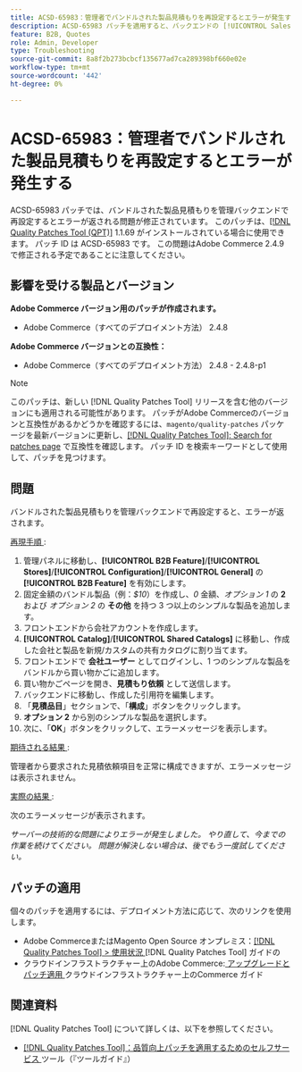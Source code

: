 ```yaml
---
title: ACSD-65983：管理者でバンドルされた製品見積もりを再設定するとエラーが発生する
description: ACSD-65983 パッチを適用すると、バックエンドの [!UICONTROL Sales] > [!UICONTROL Quotes] > [!UICONTROL Edit] 画面でバンドル製品を設定しようとするとエラーが表示されるAdobe Commerceの問題を修正できます。
feature: B2B, Quotes
role: Admin, Developer
type: Troubleshooting
source-git-commit: 8a8f2b273bcbcf135677ad7ca289398bf660e02e
workflow-type: tm+mt
source-wordcount: '442'
ht-degree: 0%

---
```



# ACSD-65983：管理者でバンドルされた製品見積もりを再設定するとエラーが発生する

ACSD-65983 パッチでは、バンドルされた製品見積もりを管理バックエンドで再設定するとエラーが返される問題が修正されています。 このパッチは、[[!DNL Quality Patches Tool (QPT)]](/help/tools/quality-patches-tool/quality-patches-tool-to-self-serve-quality-patches.md) 1.1.69 がインストールされている場合に使用できます。 パッチ ID は ACSD-65983 です。 この問題はAdobe Commerce 2.4.9 で修正される予定であることに注意してください。

## 影響を受ける製品とバージョン

**Adobe Commerce バージョン用のパッチが作成されます。**

* Adobe Commerce（すべてのデプロイメント方法） 2.4.8

**Adobe Commerce バージョンとの互換性：**

* Adobe Commerce（すべてのデプロイメント方法） 2.4.8 - 2.4.8-p1

>[!NOTE]
>
>このパッチは、新しい [!DNL Quality Patches Tool] リリースを含む他のバージョンにも適用される可能性があります。 パッチがAdobe Commerceのバージョンと互換性があるかどうかを確認するには、`magento/quality-patches` パッケージを最新バージョンに更新し、[[!DNL Quality Patches Tool]: Search for patches page](https://experienceleague.adobe.com/tools/commerce-quality-patches/index.html) で互換性を確認します。 パッチ ID を検索キーワードとして使用して、パッチを見つけます。

## 問題

バンドルされた製品見積もりを管理バックエンドで再設定すると、エラーが返されます。

<u> 再現手順 </u>:

1. 管理パネルに移動し、**[!UICONTROL B2B Feature]**/**[!UICONTROL Stores]**/**[!UICONTROL Configuration]**/**[!UICONTROL General]** の **[!UICONTROL B2B Feature]** を有効にします。
1. 固定金額のバンドル製品（例：*$10*）を作成し、*0* 金額、*オプション 1* の **2** および *オプション 2* の **その他** を持つ 3 つ以上のシンプルな製品を追加します。
1. フロントエンドから会社アカウントを作成します。
1. **[!UICONTROL Catalog]**/**[!UICONTROL Shared Catalogs]** に移動し、作成した会社と製品を新規/カスタムの共有カタログに割り当てます。
1. フロントエンドで **会社ユーザー** としてログインし、1 つのシンプルな製品をバンドルから買い物かごに追加します。
1. 買い物かごページを開き、**見積もり依頼** として送信します。
1. バックエンドに移動し、作成した引用符を編集します。
1. 「**見積品目**」セクションで、「**構成**」ボタンをクリックします。
1. **オプション 2** から別のシンプルな製品を選択します。
1. 次に、「**OK**」ボタンをクリックして、エラーメッセージを表示します。

<u> 期待される結果 </u>:

管理者から要求された見積依頼項目を正常に構成できますが、エラーメッセージは表示されません。

<u> 実際の結果 </u>:

次のエラーメッセージが表示されます。

*サーバーの技術的な問題によりエラーが発生しました。 やり直して、今までの作業を続けてください。 問題が解決しない場合は、後でもう一度試してください。*

## パッチの適用

個々のパッチを適用するには、デプロイメント方法に応じて、次のリンクを使用します。

* Adobe CommerceまたはMagento Open Source オンプレミス：[[!DNL Quality Patches Tool] > 使用状況 ](/help/tools/quality-patches-tool/usage.md) [!DNL Quality Patches Tool] ガイドの
* クラウドインフラストラクチャー上のAdobe Commerce:[ アップグレードとパッチ適用 ](https://experienceleague.adobe.com/docs/commerce-cloud-service/user-guide/develop/upgrade/apply-patches.html) クラウドインフラストラクチャー上のCommerce ガイド

## 関連資料

[!DNL Quality Patches Tool] について詳しくは、以下を参照してください。

* [[!DNL Quality Patches Tool]：品質向上パッチを適用するためのセルフサービス ](/help/tools/quality-patches-tool/quality-patches-tool-to-self-serve-quality-patches.md) ツール（『ツールガイド』）
